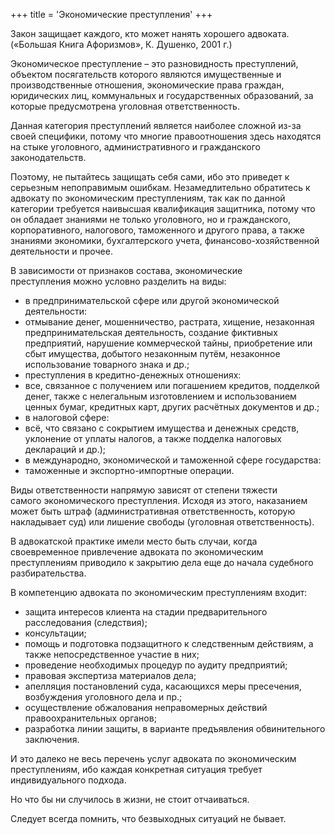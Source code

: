 +++
title = 'Экономические преступления'
+++

Закон защищает каждого, кто может нанять хорошего адвоката.
(«Большая Книга Афоризмов», К. Душенко, 2001 г.)
<!--more-->
Экономическое преступление – это разновидность преступлений, объектом посягательств которого являются имущественные и производственные отношения, экономические права граждан, юридических лиц, коммунальных и государственных образований, за которые предусмотрена уголовная ответственность.

Данная категория преступлений является наиболее сложной из-за своей специфики, потому что многие правоотношения здесь находятся на стыке уголовного, административного и гражданского законодательств.

Поэтому, не пытайтесь защищать себя сами, ибо это приведет к серьезным непоправимым ошибкам. Незамедлительно обратитесь к адвокату по экономическим преступлениям, так как по данной категории требуется наивысшая квалификация защитника, потому что он обладает знаниями не только уголовного, но и гражданского, корпоративного, налогового, таможенного и другого права, а также знаниями экономики, бухгалтерского учета, финансово-хозяйственной деятельности и прочее.

В зависимости от признаков состава, экономические преступления можно условно разделить на виды:
- в предпринимательской сфере или другой экономической деятельности:
- отмывание денег, мошенничество, растрата, хищение, незаконная предпринимательская деятельность, создание фиктивных предприятий, нарушение коммерческой тайны, приобретение или сбыт имущества, добытого незаконным путём, незаконное использование товарного знака и др.;
- преступления в кредитно-денежных отношениях:
- все, связанное с получением или погашением кредитов, подделкой денег, также с нелегальным изготовлением и использованием ценных бумаг, кредитных карт, других расчётных документов и др.;
- в налоговой сфере:
- всё, что связано с сокрытием имущества и денежных средств, уклонение от уплаты налогов, а также подделка налоговых деклараций и др.);
- в международно, экономической и таможенной сфере государства:
- таможенные и экспортно-импортные операции.

Виды ответственности напрямую зависят от степени тяжести самого экономического преступления. Исходя из этого, наказанием может быть штраф (административная ответственность, которую накладывает суд) или лишение свободы (уголовная ответственность).

В адвокатской практике имели место быть случаи, когда своевременное привлечение адвоката по экономическим преступлениям приводило к закрытию дела еще до начала судебного разбирательства.

В компетенцию адвоката по экономическим преступлениям входит:
- защита интересов клиента на стадии предварительного расследования (следствия);
- консультации;
- помощь и подготовка подзащитного к следственным действиям, а также непосредственное участие в них;
- проведение необходимых процедур по аудиту предприятий;
- правовая экспертиза материалов дела;
- апелляция постановлений суда, касающихся меры пресечения, возбуждения уголовного дела и пр.;
- осуществление обжалования неправомерных действий правоохранительных органов;
- разработка линии защиты, в варианте предъявления обвинительного заключения.

И это далеко не весь перечень услуг адвоката по экономическим преступлениям, ибо каждая конкретная ситуация требует индивидуального подхода.

Но что бы ни случилось в жизни, не стоит отчаиваться.

Следует всегда помнить, что безвыходных ситуаций не бывает.
